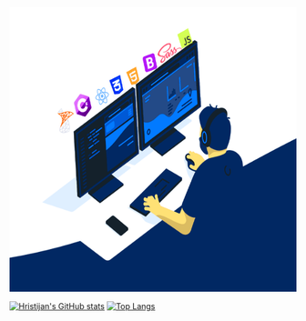 <img src="forGitHub.gif" alt="myReadme" width="1000" height="500" />

[![Hristijan's GitHub stats](https://github-readme-stats.vercel.app/api?username=kiko-bt&show_icons=true&theme=tokyonight)](https://github.com/anuraghazra/github-readme-stats)
[![Top Langs](https://github-readme-stats.vercel.app/api/top-langs/?username=kiko-bt&layout=compact&theme=tokyonight)](https://github.com/kiko-bt/github-readme-stats)
